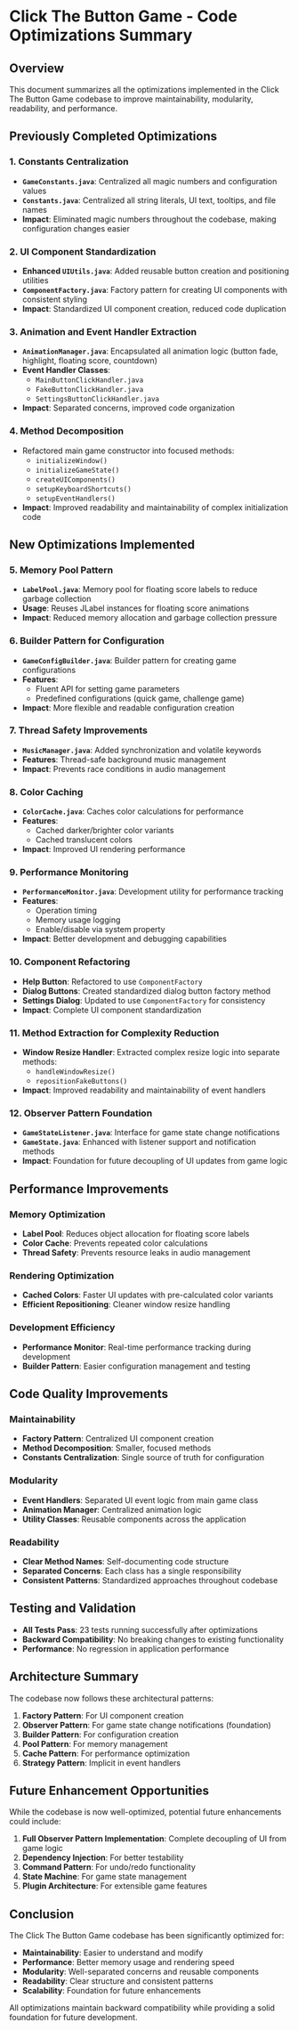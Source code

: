 # Click The Button Game - Code Optimizations Summary

## Overview
This document summarizes all the optimizations implemented in the Click The Button Game codebase to improve maintainability, modularity, readability, and performance.

## Previously Completed Optimizations

### 1. Constants Centralization
- **`GameConstants.java`**: Centralized all magic numbers and configuration values
- **`Constants.java`**: Centralized all string literals, UI text, tooltips, and file names
- **Impact**: Eliminated magic numbers throughout the codebase, making configuration changes easier

### 2. UI Component Standardization
- **Enhanced `UIUtils.java`**: Added reusable button creation and positioning utilities
- **`ComponentFactory.java`**: Factory pattern for creating UI components with consistent styling
- **Impact**: Standardized UI component creation, reduced code duplication

### 3. Animation and Event Handler Extraction
- **`AnimationManager.java`**: Encapsulated all animation logic (button fade, highlight, floating score, countdown)
- **Event Handler Classes**: 
  - `MainButtonClickHandler.java`
  - `FakeButtonClickHandler.java`
  - `SettingsButtonClickHandler.java`
- **Impact**: Separated concerns, improved code organization

### 4. Method Decomposition
- Refactored main game constructor into focused methods:
  - `initializeWindow()`
  - `initializeGameState()`
  - `createUIComponents()`
  - `setupKeyboardShortcuts()`
  - `setupEventHandlers()`
- **Impact**: Improved readability and maintainability of complex initialization code

## New Optimizations Implemented

### 5. Memory Pool Pattern
- **`LabelPool.java`**: Memory pool for floating score labels to reduce garbage collection
- **Usage**: Reuses JLabel instances for floating score animations
- **Impact**: Reduced memory allocation and garbage collection pressure

### 6. Builder Pattern for Configuration
- **`GameConfigBuilder.java`**: Builder pattern for creating game configurations
- **Features**: 
  - Fluent API for setting game parameters
  - Predefined configurations (quick game, challenge game)
- **Impact**: More flexible and readable configuration creation

### 7. Thread Safety Improvements
- **`MusicManager.java`**: Added synchronization and volatile keywords
- **Features**: Thread-safe background music management
- **Impact**: Prevents race conditions in audio management

### 8. Color Caching
- **`ColorCache.java`**: Caches color calculations for performance
- **Features**: 
  - Cached darker/brighter color variants
  - Cached translucent colors
- **Impact**: Improved UI rendering performance

### 9. Performance Monitoring
- **`PerformanceMonitor.java`**: Development utility for performance tracking
- **Features**: 
  - Operation timing
  - Memory usage logging
  - Enable/disable via system property
- **Impact**: Better development and debugging capabilities

### 10. Component Refactoring
- **Help Button**: Refactored to use `ComponentFactory`
- **Dialog Buttons**: Created standardized dialog button factory method
- **Settings Dialog**: Updated to use `ComponentFactory` for consistency
- **Impact**: Complete UI component standardization

### 11. Method Extraction for Complexity Reduction
- **Window Resize Handler**: Extracted complex resize logic into separate methods:
  - `handleWindowResize()`
  - `repositionFakeButtons()`
- **Impact**: Improved readability and maintainability of event handlers

### 12. Observer Pattern Foundation
- **`GameStateListener.java`**: Interface for game state change notifications
- **`GameState.java`**: Enhanced with listener support and notification methods
- **Impact**: Foundation for future decoupling of UI updates from game logic

## Performance Improvements

### Memory Optimization
- **Label Pool**: Reduces object allocation for floating score labels
- **Color Cache**: Prevents repeated color calculations
- **Thread Safety**: Prevents resource leaks in audio management

### Rendering Optimization
- **Cached Colors**: Faster UI updates with pre-calculated color variants
- **Efficient Repositioning**: Cleaner window resize handling

### Development Efficiency
- **Performance Monitor**: Real-time performance tracking during development
- **Builder Pattern**: Easier configuration management and testing

## Code Quality Improvements

### Maintainability
- **Factory Pattern**: Centralized UI component creation
- **Method Decomposition**: Smaller, focused methods
- **Constants Centralization**: Single source of truth for configuration

### Modularity
- **Event Handlers**: Separated UI event logic from main game class
- **Animation Manager**: Centralized animation logic
- **Utility Classes**: Reusable components across the application

### Readability
- **Clear Method Names**: Self-documenting code structure
- **Separated Concerns**: Each class has a single responsibility
- **Consistent Patterns**: Standardized approaches throughout codebase

## Testing and Validation

- **All Tests Pass**: 23 tests running successfully after optimizations
- **Backward Compatibility**: No breaking changes to existing functionality
- **Performance**: No regression in application performance

## Architecture Summary

The codebase now follows these architectural patterns:

1. **Factory Pattern**: For UI component creation
2. **Observer Pattern**: For game state change notifications (foundation)
3. **Builder Pattern**: For configuration creation
4. **Pool Pattern**: For memory management
5. **Cache Pattern**: For performance optimization
6. **Strategy Pattern**: Implicit in event handlers

## Future Enhancement Opportunities

While the codebase is now well-optimized, potential future enhancements could include:

1. **Full Observer Pattern Implementation**: Complete decoupling of UI from game logic
2. **Dependency Injection**: For better testability
3. **Command Pattern**: For undo/redo functionality
4. **State Machine**: For game state management
5. **Plugin Architecture**: For extensible game features

## Conclusion

The Click The Button Game codebase has been significantly optimized for:
- **Maintainability**: Easier to understand and modify
- **Performance**: Better memory usage and rendering speed
- **Modularity**: Well-separated concerns and reusable components
- **Readability**: Clear structure and consistent patterns
- **Scalability**: Foundation for future enhancements

All optimizations maintain backward compatibility while providing a solid foundation for future development.
